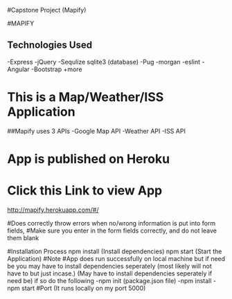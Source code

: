 #Capstone Project (Mapify)

#MAPIFY

## Technologies Used
-Express
-jQuery
-Sequlize sqlite3 (database)
-Pug
-morgan
-eslint
-Angular
-Bootstrap
+more

# This is a Map/Weather/ISS Application 

##Mapify uses 3 APIs
-Google Map API
-Weather API
-ISS API

# App is published on Heroku 
# Click this Link to view App
http://mapify.herokuapp.com/#/

#Does correctly throw errors when no/wrong information is put into form fields, 
#Make sure you enter in the form fields correctly, and do not leave them blank


#Installation Process 
npm install (Install dependencies)
npm start (Start the Application)
#Note
#App does run successfully on local machine but if need be you may have to install dependencies seperately (most likely will not have to but just incase.)
(May have to install dependencies seperately if need be)
 if so do the following
-npm init (package.json file)
-npm install
-npm start
#Port
(It runs locally on my port 5000)




